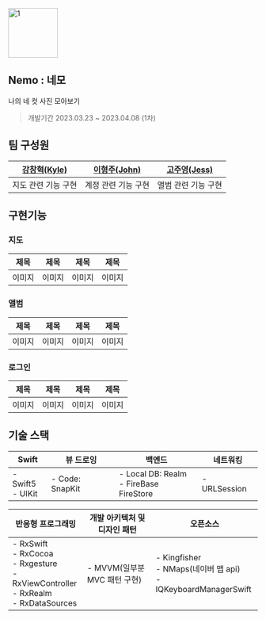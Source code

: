 <img width="100" alt="1" src="https://user-images.githubusercontent.com/108605997/231352131-34d4e272-f916-4d69-ba9f-2520ee5da458.png"> 

## Nemo : 네모
나의 네 컷 사진 모아보기  
> 개발기간 2023.03.23 ~ 2023.04.08 (1차)

## 팀 구성원
|[강창혁(Kyle)](https://github.com/KangChangHyeok)|[이형주(John)](https://github.com/HJLEE-22)|[고주영(Jess)](https://github.com/jessicakohh)|
|---|---|---|
|지도 관련 기능 구현|계정 관련 기능 구현|앨범 관련 기능 구현|

## 구현기능
### 지도
|제목|제목|제목|제목|
|---|---|---|---|
|이미지|이미지|이미지|이미지|

### 앨범
|제목|제목|제목|제목|
|---|---|---|---|
|이미지|이미지|이미지|이미지|

### 로그인
|제목|제목|제목|제목|
|---|---|---|---|
|이미지|이미지|이미지|이미지|

## 기술 스택
|Swift|뷰 드로잉|백엔드|네트워킹|
|---|---|---|---|
|- Swift5 <br> - UIKit|- Code: SnapKit|- Local DB: Realm <br> - FireBase FireStore|- URLSession|

|반응형 프로그래밍|개발 아키텍처 및 디자인 패턴|오픈소스|
|---|---|---|
|- RxSwift <br> - RxCocoa <br> - Rxgesture <br> - RxViewController <br> - RxRealm <br> - RxDataSources | - MVVM(일부분 MVC 패턴 구현)|- Kingfisher <br> - NMaps(네이버 맵 api) <br> - IQKeyboardManagerSwift|

